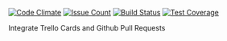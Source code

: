 [![Code Climate](https://codeclimate.com/github/paveldruzyak/trelligator/badges/gpa.svg)](https://codeclimate.com/github/paveldruzyak/trelligator)
[![Issue Count](https://codeclimate.com/github/paveldruzyak/trelligator/badges/issue_count.svg)](https://codeclimate.com/github/paveldruzyak/trelligator)
[![Build Status](https://semaphoreci.com/api/v1/paveldruzyak/trelligator/branches/master/shields_badge.svg)](https://semaphoreci.com/paveldruzyak/trelligator)
[![Test Coverage](https://codeclimate.com/github/paveldruzyak/trelligator/badges/coverage.svg)](https://codeclimate.com/github/paveldruzyak/trelligator/coverage)

Integrate Trello Cards and Github Pull Requests
